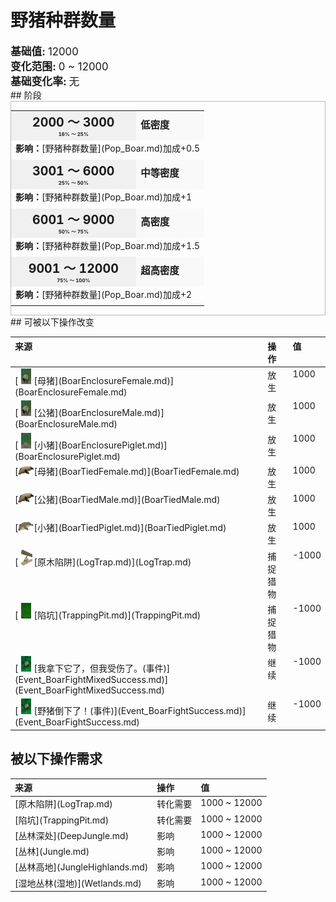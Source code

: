 # 野猪种群数量  
  
<div style="font-size:1.2em"><b>基础值: </b> 12000 </div>  
<div style="font-size:1.2em"><b>变化范围: </b> 0 ~ 12000 </div>  
<div style="font-size:1.2em"><b>基础变化率: </b> 无 </div>  
## 阶段  
<div  style="border:1px solid #BBB"><table><tr style="height:2em;"><td style="background-color:#F0F0F0;text-align:center;width:180px;font-size:1.4em;font-weight:bold;vertical-align:middle;"><div>2000 ～ 3000<div><div style="font-size:0.4em">16% ～ 25%</div></td><td colspan=2 style="font-size:1.1em;vertical-align:middle;background-color:#F9F9F9;"><div><b>低密度</b></div><div style="font-size:0.8em;padding-top:4px;"></div></td></tr><tr><td colspan=2><b>影响：</b>[野猪种群数量](Pop_Boar.md)加成+0.5</td></tr><tr><td colspan=2></td></tr><tr style="height:2em;"><td style="background-color:#F0F0F0;text-align:center;width:180px;font-size:1.4em;font-weight:bold;vertical-align:middle;"><div>3001 ～ 6000<div><div style="font-size:0.4em">25% ～ 50%</div></td><td colspan=2 style="font-size:1.1em;vertical-align:middle;background-color:#F9F9F9;"><div><b>中等密度</b></div><div style="font-size:0.8em;padding-top:4px;"></div></td></tr><tr><td colspan=2><b>影响：</b>[野猪种群数量](Pop_Boar.md)加成+1</td></tr><tr><td colspan=2></td></tr><tr style="height:2em;"><td style="background-color:#F0F0F0;text-align:center;width:180px;font-size:1.4em;font-weight:bold;vertical-align:middle;"><div>6001 ～ 9000<div><div style="font-size:0.4em">50% ～ 75%</div></td><td colspan=2 style="font-size:1.1em;vertical-align:middle;background-color:#F9F9F9;"><div><b>高密度</b></div><div style="font-size:0.8em;padding-top:4px;"></div></td></tr><tr><td colspan=2><b>影响：</b>[野猪种群数量](Pop_Boar.md)加成+1.5</td></tr><tr><td colspan=2></td></tr><tr style="height:2em;"><td style="background-color:#F0F0F0;text-align:center;width:180px;font-size:1.4em;font-weight:bold;vertical-align:middle;"><div>9001 ～ 12000<div><div style="font-size:0.4em">75% ～ 100%</div></td><td colspan=2 style="font-size:1.1em;vertical-align:middle;background-color:#F9F9F9;"><div><b>超高密度</b></div><div style="font-size:0.8em;padding-top:4px;"></div></td></tr><tr><td colspan=2><b>影响：</b>[野猪种群数量](Pop_Boar.md)加成+2</td></tr><tr><td colspan=2></td></tr></table></div>  
## 可被以下操作改变  
<table class="table table-bordered" data-toggle="table"  ><thead style=""><tr ><th  style="text-align:left;vertical-align:top;"  >来源</th><th  style="text-align:left;vertical-align:top;"  >操作</th><th  style="text-align:left;vertical-align:top;"  data-sortable="true"  >值</th></tr></thead><tr ><td  style="text-align:left;vertical-align:top;"  >[<div style="width:25px;display:inline-block;text-align:center"><img decoding="async" src="../wiki/Sprite/BoarEnclosureFemale.png" href="a.md" style="max-width:25px;max-height:25px;"></div>[母猪](BoarEnclosureFemale.md)](BoarEnclosureFemale.md)</td><td  style="text-align:left;vertical-align:top;"  >放生</td><td  style="text-align:left;vertical-align:top;"  >1000</td></tr><tr ><td  style="text-align:left;vertical-align:top;"  >[<div style="width:25px;display:inline-block;text-align:center"><img decoding="async" src="../wiki/Sprite/BoarEnclosureMale.png" href="a.md" style="max-width:25px;max-height:25px;"></div>[公猪](BoarEnclosureMale.md)](BoarEnclosureMale.md)</td><td  style="text-align:left;vertical-align:top;"  >放生</td><td  style="text-align:left;vertical-align:top;"  >1000</td></tr><tr ><td  style="text-align:left;vertical-align:top;"  >[<div style="width:25px;display:inline-block;text-align:center"><img decoding="async" src="../wiki/Sprite/Piglet.png" href="a.md" style="max-width:25px;max-height:25px;"></div>[小猪](BoarEnclosurePiglet.md)](BoarEnclosurePiglet.md)</td><td  style="text-align:left;vertical-align:top;"  >放生</td><td  style="text-align:left;vertical-align:top;"  >1000</td></tr><tr ><td  style="text-align:left;vertical-align:top;"  >[<div style="width:25px;display:inline-block;text-align:center"><img decoding="async" src="../wiki/Sprite/BoarFemaleTied.png" href="a.md" style="max-width:25px;max-height:25px;"></div>[母猪](BoarTiedFemale.md)](BoarTiedFemale.md)</td><td  style="text-align:left;vertical-align:top;"  >放生</td><td  style="text-align:left;vertical-align:top;"  >1000</td></tr><tr ><td  style="text-align:left;vertical-align:top;"  >[<div style="width:25px;display:inline-block;text-align:center"><img decoding="async" src="../wiki/Sprite/BoarMaleTied.png" href="a.md" style="max-width:25px;max-height:25px;"></div>[公猪](BoarTiedMale.md)](BoarTiedMale.md)</td><td  style="text-align:left;vertical-align:top;"  >放生</td><td  style="text-align:left;vertical-align:top;"  >1000</td></tr><tr ><td  style="text-align:left;vertical-align:top;"  >[<div style="width:25px;display:inline-block;text-align:center"><img decoding="async" src="../wiki/Sprite/BoarPigletTied.png" href="a.md" style="max-width:25px;max-height:25px;"></div>[小猪](BoarTiedPiglet.md)](BoarTiedPiglet.md)</td><td  style="text-align:left;vertical-align:top;"  >放生</td><td  style="text-align:left;vertical-align:top;"  >1000</td></tr><tr ><td  style="text-align:left;vertical-align:top;"  >[<div style="width:25px;display:inline-block;text-align:center"><img decoding="async" src="../wiki/Sprite/LogTrap.png" href="a.md" style="max-width:25px;max-height:25px;"></div>[原木陷阱](LogTrap.md)](LogTrap.md)</td><td  style="text-align:left;vertical-align:top;"  >捕捉猎物</td><td  style="text-align:left;vertical-align:top;"  >-1000</td></tr><tr ><td  style="text-align:left;vertical-align:top;"  >[<div style="width:25px;display:inline-block;text-align:center"><img decoding="async" src="../wiki/Sprite/TrappingPit.png" href="a.md" style="max-width:25px;max-height:25px;"></div>[陷坑](TrappingPit.md)](TrappingPit.md)</td><td  style="text-align:left;vertical-align:top;"  >捕捉猎物</td><td  style="text-align:left;vertical-align:top;"  >-1000</td></tr><tr ><td  style="text-align:left;vertical-align:top;"  >[<div style="width:25px;display:inline-block;text-align:center"><img decoding="async" src="../wiki/Sprite/BoarEvent.png" href="a.md" style="max-width:25px;max-height:25px;"></div>[我拿下它了，但我受伤了。(事件)](Event_BoarFightMixedSuccess.md)](Event_BoarFightMixedSuccess.md)</td><td  style="text-align:left;vertical-align:top;"  >继续</td><td  style="text-align:left;vertical-align:top;"  >-1000</td></tr><tr ><td  style="text-align:left;vertical-align:top;"  >[<div style="width:25px;display:inline-block;text-align:center"><img decoding="async" src="../wiki/Sprite/BoarEvent.png" href="a.md" style="max-width:25px;max-height:25px;"></div>[野猪倒下了！(事件)](Event_BoarFightSuccess.md)](Event_BoarFightSuccess.md)</td><td  style="text-align:left;vertical-align:top;"  >继续</td><td  style="text-align:left;vertical-align:top;"  >-1000</td></tr></tbody></table>  
  
## 被以下操作需求  
<table class="table table-bordered" data-toggle="table"  ><thead style=""><tr ><th  style="text-align:left;vertical-align:top;"  >来源</th><th  style="text-align:left;vertical-align:top;"  >操作</th><th  style="text-align:left;vertical-align:top;"  >值</th></tr></thead><tr ><td  style="text-align:left;vertical-align:top;"  >[原木陷阱](LogTrap.md)</td><td  style="text-align:left;vertical-align:top;"  >转化需要</td><td  style="text-align:left;vertical-align:top;"  >1000 ~ 12000</td></tr><tr ><td  style="text-align:left;vertical-align:top;"  >[陷坑](TrappingPit.md)</td><td  style="text-align:left;vertical-align:top;"  >转化需要</td><td  style="text-align:left;vertical-align:top;"  >1000 ~ 12000</td></tr><tr ><td  style="text-align:left;vertical-align:top;"  >[丛林深处](DeepJungle.md)</td><td  style="text-align:left;vertical-align:top;"  >影响</td><td  style="text-align:left;vertical-align:top;"  >1000 ~ 12000</td></tr><tr ><td  style="text-align:left;vertical-align:top;"  >[丛林](Jungle.md)</td><td  style="text-align:left;vertical-align:top;"  >影响</td><td  style="text-align:left;vertical-align:top;"  >1000 ~ 12000</td></tr><tr ><td  style="text-align:left;vertical-align:top;"  >[丛林高地](JungleHighlands.md)</td><td  style="text-align:left;vertical-align:top;"  >影响</td><td  style="text-align:left;vertical-align:top;"  >1000 ~ 12000</td></tr><tr ><td  style="text-align:left;vertical-align:top;"  >[湿地丛林(湿地)](Wetlands.md)</td><td  style="text-align:left;vertical-align:top;"  >影响</td><td  style="text-align:left;vertical-align:top;"  >1000 ~ 12000</td></tr></tbody></table>  
  


<script>document.title="野猪种群数量 - 卡牌生存百科 Card Survival Wiki";</script>